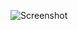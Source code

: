 ![Screenshot](https://raw.githubusercontent.com/Cryakl/Ultimate-RAT-Collection/refs/heads/main/EagleMonitorRat/EagleMonitorRAT%203.0.3.0/Screenshot.png)
